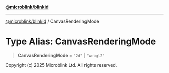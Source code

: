[**@microblink/blinkid**](../README.md)

***

[@microblink/blinkid](../README.md) / CanvasRenderingMode

# Type Alias: CanvasRenderingMode

> **CanvasRenderingMode** = `"2d"` \| `"webgl2"`

Copyright (c) 2025 Microblink Ltd. All rights reserved.
